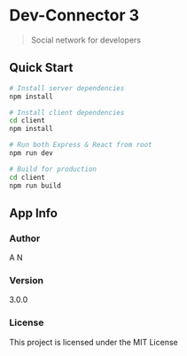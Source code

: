 # Dev-Connector 3

> Social network for developers

 
## Quick Start
 

```bash
# Install server dependencies
npm install

# Install client dependencies
cd client
npm install

# Run both Express & React from root
npm run dev

# Build for production
cd client
npm run build
```

## App Info

### Author

A N

### Version

3.0.0

### License

This project is licensed under the MIT License
